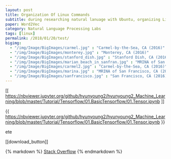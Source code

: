 ```yaml
---
layout: post
title: Organization Of Linux Commands
subtitle: during researching natural lanuage with Ubuntu, organizing Linux command.
paper: Word2Vec
category: Natural Language Processing Labs
tags: [linux]
permalink: /2018/01/20/test/
bigimg: 
  - "/img/Image/BigImages/carmel.jpg" : "Carmel-by-the-Sea, CA (2016)"
  - "/img/Image/BigImages/monterey.jpg" : "Monterey, CA (2016)"
  - "/img/Image/BigImages/stanford_dish.jpg" : "Stanford Dish, CA (2016)"
  - "/img/Image/BigImages/marian_beach_in_sanfran.jpg" : "MRINA of San Francisco, CA (2016)"
  - "/img/Image/BigImages/carmel2.jpg" : "Carmel-by-the-Sea, CA (2016)"
  - "/img/Image/BigImages/marina.jpg" : "MRINA of San Francisco, CA (2016)"
  - "/img/Image/BigImages/sanfrancisco.jpg" : "San Francisco, CA (2016)"
---
```




[[ https://nbviewer.jupyter.org/github/hyunyoung2/hyunyoung2_Machine_Learning/blob/master/Tutorial/Tensorflow/01.BasicTensorflow/01.Tensor.ipynb ]]


{{ https://nbviewer.jupyter.org/github/hyunyoung2/hyunyoung2_Machine_Learning/blob/master/Tutorial/Tensorflow/01.BasicTensorflow/01.Tensor.ipynb }}

ete

[[download_button]]

{% markdown %}
[Stack Overflow](http://www.stackoverflow.com)
{% endmarkdown %}
